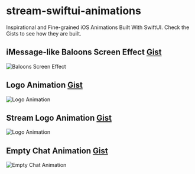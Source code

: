 # stream-swiftui-animations
Inspirational and Fine-grained iOS Animations Built With SwiftUI. Check the Gists to see how they are built. 

## iMessage-like Baloons Screen Effect <a href="https://gist.github.com/amosgyamfi/1a5e0dac1afa89c85b411bf0607ec845#file-baloonsscreeneffect-swift">Gist</a>
![Baloons Screen Effect](https://github.com/GetStream/stream-swiftui-animations/blob/main/iMessage-like/baloonsScreenEffect.gif)

## Logo Animation <a href="https://gist.github.com/amosgyamfi/e0d6493bc9bb5a608f2d68773e517ea0#file-launchscreenanimation-swift">Gist</a>
![Logo Animation](https://github.com/GetStream/stream-swiftui-animations/blob/main/LaunchScreen/launchScren.gif)

## Stream Logo Animation <a href="https://gist.github.com/amosgyamfi/4a9616a2209d7c50032ca54b357a32c6#file-streamlogoanimation2">Gist</a>
![Logo Animation](https://github.com/GetStream/stream-swiftui-animations/blob/main/LaunchScreen/stream_loader.gif)

## Empty Chat Animation <a href="https://gist.github.com/amosgyamfi/7cefafb216e17b69951f46429cb65e2e#file-emptychatanimation-swift">Gist</a>
![Empty Chat Animation](https://github.com/GetStream/stream-swiftui-animations/blob/main/ChatMessaging/emptyChhatAnimation.gif)


